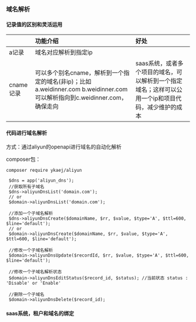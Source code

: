 ### 域名解析

#### 记录值的区别和灵活运用

|  | 功能介绍 | 好处 |
| :--- | :--- | :--- |
| a记录 | 域名对应解析到指定ip |  |
| cname记录 | 可以多个别名cname，解析到一个指定的域名\(非ip\)；比如a.weidinner.com b.weidinner.com可以解析指向到c.weidinner.com，确保走向 | saas系统，或者多个项目的域名，可以解析到一个指定域名；这样可以公用一个ip和项目代码，减少维护的成本 |

#### 代码进行域名解析

方式：通过aliyun的openapi进行域名的自动化解析

composer包：

```
composer require ykaej/aliyun

 $dns = app('aliyun_dns');
 //获取所有子域名
 $dns->aliyunDnsList('domain.com');
 // or 
 $domain->aliyunDnsList('domain.com');

 //添加一个子域名解析
 $dns->aliyunDnsCreate($domainName, $rr, $value, $type='A', $ttl=600, $line='default');
 // or 
 $domain->aliyunDnsCreate($domainName, $rr, $value, $type='A', $ttl=600, $line='default');

 //修改一个子域名解析
 $domain->aliyunDnsUpdate($recordId, $rr, $value, $type='A', $ttl=600, $line='default');

 //修改一个子域名解析状态
 $domain->aliyunDnsEditStatus($record_id, $status); //当前状态 status : 'Disable' or 'Enable'

 //删除一个子域名
 $domain->aliyunDnsDelete($record_id);
```

#### saas系统，租户和域名的绑定



